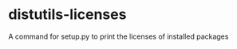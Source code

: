 distutils-licenses
==================

A command for setup.py to print the licenses of installed packages
